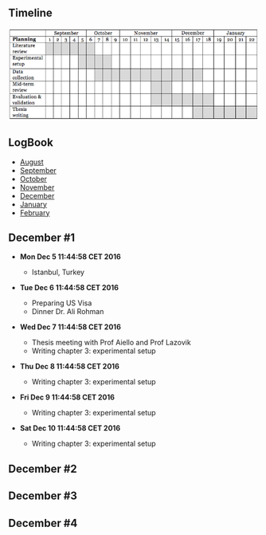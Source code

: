 Timeline
--------
![alt tag](master-thesis-timeline.png)

LogBook
-------
- [August](https://github.com/gtrdp/masters-thesis-guntur/blob/master/LogBook/00-august.md)
- [September](https://github.com/gtrdp/masters-thesis-guntur/blob/master/LogBook/01-september.md)
- [October](https://github.com/gtrdp/masters-thesis-guntur/blob/master/LogBook/02-october.md)
- [November](https://github.com/gtrdp/masters-thesis-guntur/blob/master/LogBook/03-november.md)
- [December](https://github.com/gtrdp/masters-thesis-guntur/blob/master/LogBook/04-december.md)
- [January](https://github.com/gtrdp/masters-thesis-guntur/blob/master/LogBook/05-january.md)
- [February](https://github.com/gtrdp/masters-thesis-guntur/blob/master/LogBook/06-february.md)

December #1
-----------
- **Mon Dec  5 11:44:58 CET 2016**
	- Istanbul, Turkey
	
- **Tue Dec  6 11:44:58 CET 2016**
	- Preparing US Visa
	- Dinner Dr. Ali Rohman
	
- **Wed Dec  7 11:44:58 CET 2016**
	- Thesis meeting with Prof Aiello and Prof Lazovik
	- Writing chapter 3: experimental setup
	
- **Thu Dec  8 11:44:58 CET 2016**
	- Writing chapter 3: experimental setup
	
- **Fri Dec  9 11:44:58 CET 2016**
	- Writing chapter 3: experimental setup
	
- **Sat Dec  10 11:44:58 CET 2016**
	- Writing chapter 3: experimental setup

December #2
-----------

December #3
-----------

December #4
-----------
